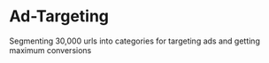# Ad-Targeting
Segmenting 30,000 urls into categories for targeting ads and getting maximum conversions
